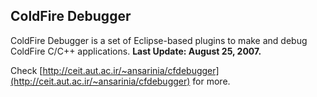 ## ColdFire Debugger

ColdFire Debugger is a set of Eclipse-based plugins to make and debug ColdFire C/C++ applications. **Last Update: August 25, 2007.**


Check [http://ceit.aut.ac.ir/~ansarinia/cfdebugger](http://ceit.aut.ac.ir/~ansarinia/cfdebugger) for more.

